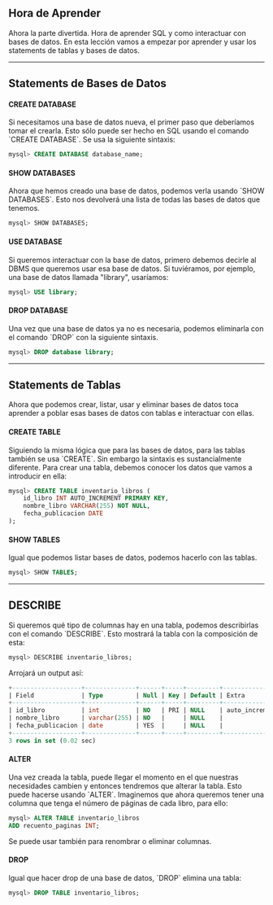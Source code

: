 <h2>Hora de Aprender</h2>
Ahora la parte divertida. Hora de aprender SQL y como interactuar con bases de datos. En esta lección vamos a empezar por aprender y usar los statements de tablas y bases de datos.

-----------------
<h2>Statements de Bases de Datos</h2>
<h4>CREATE DATABASE</h4>
Si necesitamos una base de datos nueva, el primer paso que deberíamos tomar el crearla. Esto sólo puede ser hecho en SQL usando el comando `CREATE DATABASE`. Se usa la siguiente sintaxis:

```SQL
mysql> CREATE DATABASE database_name;
```

<h4>SHOW DATABASES</h4>
Ahora que hemos creado una base de datos, podemos verla usando `SHOW DATABASES`. Esto nos devolverá una lista de todas las bases de datos que tenemos.

```SQL
mysql> SHOW DATABASES;
```

<h4>USE DATABASE</h4>
Si queremos interactuar con la base de datos, primero debemos decirle al DBMS que queremos usar esa base de datos. Si tuviéramos, por ejemplo, una base de datos llamada "library", usaríamos:

```sql
mysql> USE library;
```

<h4>DROP DATABASE</h4>
Una vez que una base de datos ya no es necesaria, podemos eliminarla con el comando `DROP` con la siguiente sintaxis.

```sql
mysql> DROP database library;
```

--------------
<h2>Statements de Tablas</h2>
Ahora que podemos crear, listar, usar y eliminar bases de datos toca aprender a poblar esas bases de datos con tablas e interactuar con ellas.

<h4>CREATE TABLE</h4>
Siguiendo la misma lógica que para las bases de datos, para las tablas también se usa `CREATE`. Sin embargo la sintaxis es sustancialmente diferente. Para crear una tabla, debemos conocer los datos que vamos a introducir en ella:

```sql
mysql> CREATE TABLE inventario_libros (
	id_libro INT AUTO_INCREMENT PRIMARY KEY,
	nombre_libro VARCHAR(255) NOT NULL,
	fecha_publicacion DATE
);
```

<h4>SHOW TABLES</h4>
Igual que podemos listar bases de datos, podemos hacerlo con las tablas.

```sql
mysql> SHOW TABLES;
```

---------------
<h2>DESCRIBE</h2>
Si queremos qué tipo de columnas hay en una tabla, podemos describirlas con el comando `DESCRIBE`. Esto mostrará la tabla con la composición de esta:

```sql
mysql> DESCRIBE inventario_libros;
```

Arrojará un output así:

```sql
+-------------------+--------------+------+-----+---------+----------------+
| Field             | Type         | Null | Key | Default | Extra          |
+-------------------+--------------+------+-----+---------+----------------+
| id_libro          | int          | NO   | PRI | NULL    | auto_increment |
| nombre_libro      | varchar(255) | NO   |     | NULL    |                |
| fecha_publicacion | date         | YES  |     | NULL    |                |
+-------------------+--------------+------+-----+---------+----------------+
3 rows in set (0.02 sec)
```

<h4>ALTER</h4>
Una vez creada la tabla, puede llegar el momento en el que nuestras necesidades cambien y entonces tendremos que alterar la tabla. Esto puede hacerse usando `ALTER`. Imaginemos que ahora queremos tener una columna que tenga el número de páginas de cada libro, para ello:

```sql
mysql> ALTER TABLE inventario_libros
ADD recuento_paginas INT;
```

Se puede usar también para renombrar o eliminar columnas.

<h4>DROP</h4>
Igual que hacer drop de una base de datos, `DROP` elimina una tabla:

```sql
mysql> DROP TABLE inventario_libros;
```
